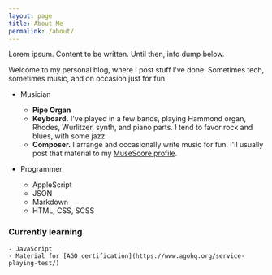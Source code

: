 ```yaml
---
layout: page
title: About Me
permalink: /about/
---
```


Lorem ipsum. Content to be written. Until then, info dump below.

Welcome to my personal blog, where I post stuff I've done. Sometimes tech, sometimes music, and on occasion just for fun.

- Musician
	- **Pipe Organ**
    - **Keyboard.** I've played in a few bands, playing Hammond organ, Rhodes, Wurlitzer, synth, and piano parts. I tend to favor rock and blues, with some jazz.
    - **Composer.** I arrange and occasionally write music for fun. I'll usually post that material to my [MuseScore profile](https://musescore.com/jpcranford/).

- Programmer
	- AppleScript
	- JSON
	- Markdown
	- HTML, CSS, SCSS

### Currently learning
	- JavaScript
	- Material for [AGO certification](https://www.agohq.org/service-playing-test/)

